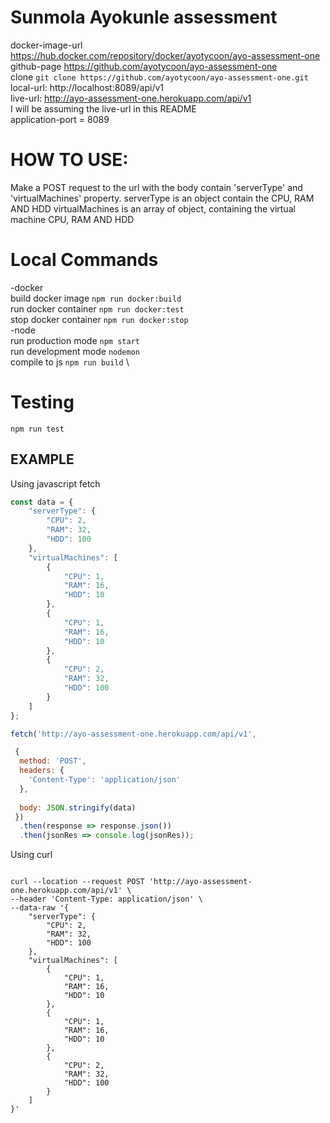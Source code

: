 # Sunmola Ayokunle assessment 
docker-image-url https://hub.docker.com/repository/docker/ayotycoon/ayo-assessment-one \
github-page https://github.com/ayotycoon/ayo-assessment-one \
clone  `git clone https://github.com/ayotycoon/ayo-assessment-one.git` \
local-url: http://localhost:8089/api/v1 \
live-url: http://ayo-assessment-one.herokuapp.com/api/v1 \
I will be assuming the live-url in this README \
application-port = 8089


# HOW TO USE:
Make a POST request to the url with the body contain 'serverType' and 'virtualMachines' property.
serverType is an object contain the CPU, RAM AND HDD 
virtualMachines is an array of object, containing the virtual machine CPU, RAM AND HDD 
# Local Commands
-docker \
build docker image ``` npm run docker:build ``` \
run docker container ``` npm run docker:test ``` \
stop docker container ``` npm run docker:stop ``` \
-node \
run production mode  ``` npm start ``` \
run development mode ``` nodemon ``` \
compile to js ``` npm run build ``` \
# Testing
``` npm run test ```

## EXAMPLE
Using javascript fetch
```javascript
const data = {
    "serverType": {
        "CPU": 2,
        "RAM": 32,
        "HDD": 100
    },
    "virtualMachines": [
        {
            "CPU": 1,
            "RAM": 16,
            "HDD": 10
        },
        {
            "CPU": 1,
            "RAM": 16,
            "HDD": 10
        },
        {
            "CPU": 2,
            "RAM": 32,
            "HDD": 100
        }
    ]
};

fetch('http://ayo-assessment-one.herokuapp.com/api/v1',

 {
  method: 'POST',
  headers: {
    'Content-Type': 'application/json'
  },
 
  body: JSON.stringify(data)
 })
  .then(response => response.json())
  .then(jsonRes => console.log(jsonRes));

```

Using curl

```CURL

curl --location --request POST 'http://ayo-assessment-one.herokuapp.com/api/v1' \
--header 'Content-Type: application/json' \
--data-raw '{
    "serverType": {
        "CPU": 2,
        "RAM": 32,
        "HDD": 100
    },
    "virtualMachines": [
        {
            "CPU": 1,
            "RAM": 16,
            "HDD": 10
        },
        {
            "CPU": 1,
            "RAM": 16,
            "HDD": 10
        },
        {
            "CPU": 2,
            "RAM": 32,
            "HDD": 100
        }
    ]
}'

```

